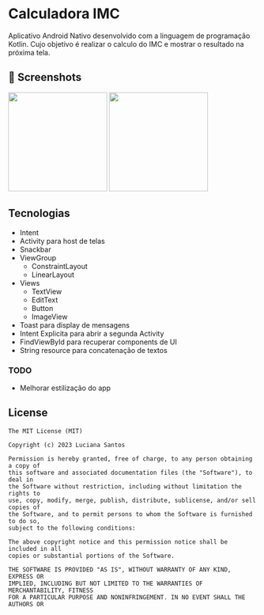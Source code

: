 # Calculadora IMC

Aplicativo Android Nativo desenvolvido com a linguagem de programação Kotlin. Cujo objetivo é realizar o calculo do IMC e mostrar o resultado na próxima tela. 

## :camera_flash: Screenshots
<img src="https://github.com/Luciana2202/CalculadoraIMC/assets/105242092/23eb3905-4c9a-47ef-b52d-d2a5addab3bb" width=200/>          <img src="https://github.com/Luciana2202/CalculadoraIMC/assets/105242092/92db6d59-f01d-4710-88de-1ddd676bb318" width=200/>

## Tecnologias

* Intent
* Activity para host de telas
* Snackbar
* ViewGroup
    - ConstraintLayout
    - LinearLayout
* Views
    - TextView
    - EditText
    - Button
    - ImageView
* Toast para display de mensagens
* Intent Explicita para abrir a segunda Activity
* FindViewById para recuperar components de UI
* String resource para concatenação de textos

### TODO

* Melhorar estilização do app

## License
```
The MIT License (MIT)

Copyright (c) 2023 Luciana Santos

Permission is hereby granted, free of charge, to any person obtaining a copy of
this software and associated documentation files (the "Software"), to deal in
the Software without restriction, including without limitation the rights to
use, copy, modify, merge, publish, distribute, sublicense, and/or sell copies of
the Software, and to permit persons to whom the Software is furnished to do so,
subject to the following conditions:

The above copyright notice and this permission notice shall be included in all
copies or substantial portions of the Software.

THE SOFTWARE IS PROVIDED "AS IS", WITHOUT WARRANTY OF ANY KIND, EXPRESS OR
IMPLIED, INCLUDING BUT NOT LIMITED TO THE WARRANTIES OF MERCHANTABILITY, FITNESS
FOR A PARTICULAR PURPOSE AND NONINFRINGEMENT. IN NO EVENT SHALL THE AUTHORS OR
